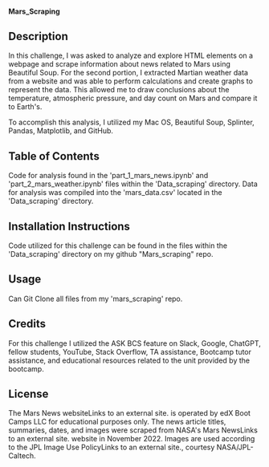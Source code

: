 #### Mars_Scraping

## Description
In this challenge, I was asked to analyze and explore HTML elements on a webpage and scrape information about news related to Mars using Beautiful Soup. For the second portion, I extracted Martian weather data from a website and was able to perform calculations and create graphs to represent the data. This allowed me to draw conclusions about the temperature, atmospheric pressure, and day count on Mars and compare it to Earth's.

To accomplish this analysis, I utilized my Mac OS, Beautiful Soup, Splinter, Pandas, Matplotlib, and GitHub.

## Table of Contents
Code for analysis found in the 'part_1_mars_news.ipynb' and 'part_2_mars_weather.ipynb' files within the 'Data_scraping' directory. Data for analysis was compiled into the 'mars_data.csv' located in the 'Data_scraping' directory.

## Installation Instructions
Code utilized for this challenge can be found in the files within the 'Data_scraping' directory on my github "Mars_scraping" repo.

## Usage
Can Git Clone all files from my 'mars_scraping' repo.

## Credits
For this challenge I utilized the ASK BCS feature on Slack, Google, ChatGPT, fellow students, YouTube, Stack Overflow, TA assistance, Bootcamp tutor assistance, and educational resources related to the unit provided by the bootcamp.

## License
The Mars News websiteLinks to an external site. is operated by edX Boot Camps LLC for educational purposes only. The news article titles, summaries, dates, and images were scraped from NASA's Mars NewsLinks to an external site. website in November 2022. Images are used according to the JPL Image Use PolicyLinks to an external site., courtesy NASA/JPL-Caltech.